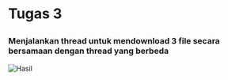 <h1>Tugas 3</p>

<h3>Menjalankan thread untuk mendownload 3 file secara bersamaan dengan thread yang berbeda</h3>

![Hasil](https://user-images.githubusercontent.com/45732575/76270432-d7ee4a80-62a7-11ea-9521-913d1d2aa9ae.png)
